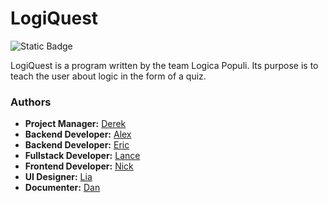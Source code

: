 # LogiQuest
![Static Badge](https://img.shields.io/badge/Verson-1.0.0-%2300FF00)

LogiQuest is a program written by the team Logica Populi.
Its purpose is to teach the user about logic in the form of a quiz.

### Authors
* **Project Manager:** [Derek](https://github.com/HamersGaven01)
* **Backend Developer:** [Alex](https://github.com/AlexDorian7)
* **Backend Developer:** [Eric](https://github.com/ErkanPerkan25)
* **Fullstack Developer:** [Lance](https://github.com/LanceTColeJR)
* **Frontend Developer:** [Nick](https://github.com/Njones36)
* **UI Designer:** [Lia](https://github.com/rvkLia)
* **Documenter:** [Dan](https://github.com/dld98)